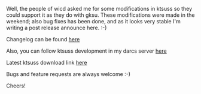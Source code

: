 Well, the people of wicd asked me for some modifications in ktsuss so they could support it as they do with gksu.
These modifications were made in the weekend; also bug fixes has been done, and as it looks very stable I'm writing a post release announce here. :-)

Changelog can be found [here](http://developer.berlios.de/project/shownotes.php?group_id=8800&release_id=14839)

Also, you can follow ktsuss development in my darcs server [here](http://europa.fapyd.unr.edu.ar/cgi-bin/darcsweb.cgi?r=ktsuss;a=summary)

Latest ktsuss download link [here](http://download.berlios.de/ktsuss/ktsuss-1.4.tar.gz)

Bugs and feature requests are always welcome :-)

Cheers!
